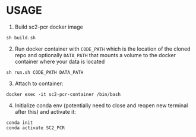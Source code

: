 
# USAGE

1. Build sc2-pcr docker image
```shell
sh build.sh
```

2. Run docker container with `CODE_PATH` which is the location of the cloned repo and optionally `DATA_PATH` that mounts a volume to the docker container where your data is located
```shell
sh run.sh CODE_PATH DATA_PATH
```

3. Attach to container:
```shell
docker exec -it sc2-pcr-container /bin/bash
```

4. Initialize conda env (potentially need to close and reopen new terminal after this) and activate it:
```shell
conda init
conda activate SC2_PCR 
```

